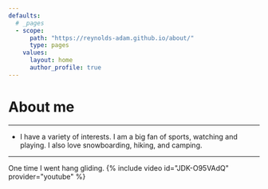 ```yaml
---
defaults:
  # _pages
  - scope:
      path: "https://reynolds-adam.github.io/about/"
      type: pages
    values:
      layout: home
      author_profile: true
---
```

	  
# About me
------
* I have a variety of interests. I am a big fan of sports, watching and playing. I also love snowboarding, hiking, and camping. 

    
 
------
One time I went hang gliding.
{% include video id="JDK-O95VAdQ" provider="youtube" %}
